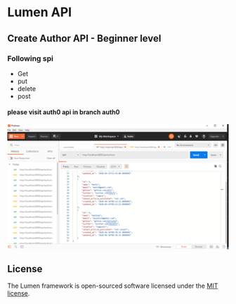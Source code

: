 # Lumen API

## Create Author API - Beginner level
### Following spi
* Get
* put
* delete
* post

#### please visit auth0 api in branch auth0

![Rest api](https://raw.githubusercontent.com/akashbadole/lumenapi/restapi/api.png)


## License

The Lumen framework is open-sourced software licensed under the [MIT license](https://opensource.org/licenses/MIT).
  
